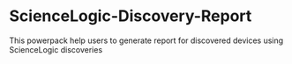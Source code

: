 # ScienceLogic-Discovery-Report
This powerpack help users to generate report for discovered devices using ScienceLogic discoveries
